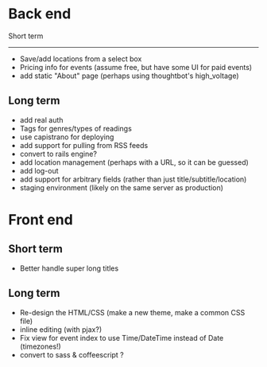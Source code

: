 Back end
===

Short term
- --
- Save/add locations from a select box
- Pricing info for events (assume free, but have some UI for paid events)
- add static "About" page (perhaps using thoughtbot's high_voltage)


Long term
---
- add real auth
- Tags for genres/types of readings
- use capistrano for deploying
- add support for pulling from RSS feeds
- convert to rails engine?
- add location management (perhaps with a URL, so it can be guessed)
- add log-out
- add support for arbitrary fields (rather than just title/subtitle/location)
- staging environment (likely on the same server as production)


Front end
===
Short term
---
- Better handle super long titles

Long term
---
- Re-design the HTML/CSS (make a new theme, make a common CSS file)
- inline editing (with pjax?)
- Fix view for event index to use Time/DateTime instead of Date (timezones!)
- convert to sass & coffeescript ?
